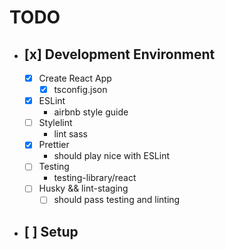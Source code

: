 # TODO

- ## [x] Development Environment

  - [x] Create React App
    - [x] tsconfig.json
  - [x] ESLint
    - airbnb style guide
  - [ ] Stylelint
    - lint sass
  - [x] Prettier
    - should play nice with ESLint
  - [ ] Testing
    - testing-library/react
  - [ ] Husky && lint-staging
    - [ ] should pass testing and linting

- ## [ ] Setup
